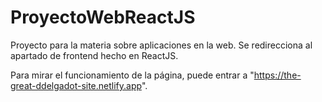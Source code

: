 # ProyectoWebReactJS

Proyecto para la materia sobre aplicaciones en la web. Se redirecciona al apartado de frontend hecho en ReactJS.

Para mirar el funcionamiento de la página, puede entrar a "https://the-great-ddelgadot-site.netlify.app".
